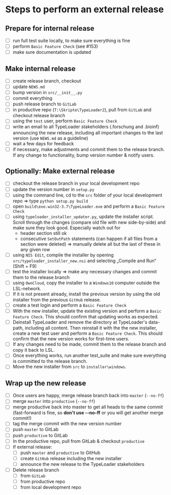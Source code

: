 # Steps to perform an external release

## Prepare for internal release
- [ ] run full test suite locally, to make sure everything is fine
- [ ] perform ``Basic Feature Check`` (see #153)
- [ ] make sure documentation is updated

## Make internal release
- [ ] create release branch, checkout
- [ ] update ``NEWS.md``
- [ ] bump version in ``src/__init__.py``
- [ ] commit everything
- [ ] push release branch to ``GitLab``
- [ ] in productive repo (``T:\Skripte\TypeLoader2``), pull from ``GitLab`` and checkout release branch
- [ ] using the ``test`` user, perform ``Basic Feature Check``
- [ ] write an email to all TypeLoader stakeholders (.forschung and .bioinf) announcing the new release, including all important changes to the last version (use ``NEWS.md`` as a guideline)
- [ ] wait a few days for feedback
- [ ] if necessary, make adjustments and commit them to the release branch. If any change to functionality, bump version number & notify users.

## Optionally: Make external release
- [ ] checkout the release branch in your local development repo
- [ ] update the version number in ``setup.py``
- [ ] using the command line, cd to the ``src`` folder of your local development repo 
⇒ type ``python setup.py build``
- [ ] open ``build\exe.win32-3.7\TypeLoader.exe`` and perform a ``Basic Feature Check``
- [ ] using ``typeloader_installer_updater.py``, update the installer script. Scroll through the changes (compare old file with new side-by-side) and make sure they look good. Especially watch out for
  - header section still ok
  - consecutive ``SetOutPath`` statements (can happen if all files from a section were deleted) => manually delete all but the last of these in any given row
- [ ] using ``NIS Edit``, compile the installer by opening ``src/typeloader_installer_new.nsi`` and selecting „Compile and Run“ (Shift + F9)
- [ ] test the installer locally ⇒ make any necessary changes and commit them to the release branch
- [ ] using ``OwnCloud``, copy the installer to a ``Windows10`` computer outside the LSL-network.
- [ ] If it is not present already, install the previous version by using the old installer from the previous ``GitHub`` release.
- [ ] create a test login and perform a ``Basic Feature Check``
- [ ] With the new installer, update the existing version and perform a ``Basic Feature Check``. This should confirm that updating works as expected.
- [ ] Deinstall TypeLoader and remove the directory at TypeLoader's data-path, including all content. Then reinstall it with the the new installer, create a new test user and perform a ``Basic Feature Check``. This should confirm that the new version works for first-time users.
- [ ] If any changes need to be made, commit them to the release branch and copy it back to LSL. 
- [ ] Once everything works, run another test_suite and make sure everything is committed to the release branch. 
- [ ] Move the new installer from ``src`` to ``installer\windows``.

## Wrap up the new release
- [ ] Once users are happy, merge release branch back into ``master`` (``--no-ff``)
- [ ] merge ``master`` into ``productive`` (``--no-ff``)
- [ ] merge productive back into master to get all heads to the same commit (fast-forward is fine, so **don't use --no-ff** or you will get another merge commit!)
- [ ] tag the merge commit with the new version number
- [ ] push ``master`` to GitLab
- [ ] push ``productive`` to GitLab
- [ ] In the productive repo, pull from GitLab & checkout ``productive``
- [ ] If external release:
  - [ ] push ``master`` and ``productive`` to GitHub
  - [ ] create ``GitHub`` release including the new installer
  - [ ] announce the new release to the TypeLoader stakeholders
- [ ] Delete release branch
  - [ ] from ``GitLab``
  - [ ] from productive repo
  - [ ] from local development repo